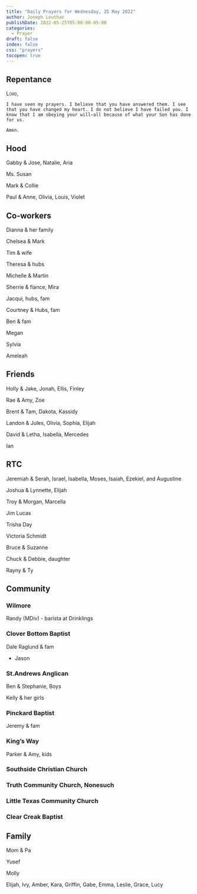 ```yaml
---
title: "Daily Prayers for Wednesday, 25 May 2022"
author: Joseph Louthan
publishDate: 2022-05-25T05:00:00-05:00
categories:
  - Prayer
draft: false
index: false
css: "prayers"
tocopen: true
---
```

## Repentance

<div style='font-variant: small-caps;'>
Lord,
</div>

```text
I have seen my prayers. I believe that you have answered them. I see that you have changed my heart. I do not believe I have failed you. I know that I am obeying your will—​all because of what your Son has done for us.

Amen.
```

## Hood

Gabby & Jose, Natalie, Aria

Ms. Susan

Mark & Collie

Paul & Anne, Olivia, Louis, Violet

## Co-workers

Dianna & her family

Chelsea & Mark

Tim & wife

Theresa & hubs

Michelle & Martin

Sherrie & fiance, Mira

Jacqui, hubs, fam

Courtney & Hubs, fam

Ben & fam

Megan

Sylvia

Ameleah

## Friends

Holly & Jake, Jonah, Ellis, Finley

Rae & Amy, Zoe

Brent & Tam, Dakota, Kassidy

Landon & Jules, Olivia, Sophia, Elijah

David & Letha, Isabella, Mercedes

Ian

## RTC

Jeremiah & Serah, Israel, Isabella, Moses, Isaiah, Ezekiel, and Augustine

Joshua & Lynnette, Elijah

Troy & Morgan, Marcella

Jim Lucas

Trisha Day

Victoria Schmidt

Bruce & Suzanne

Chuck & Debbie, daughter

Rayny & Ty

## Community

### Wilmore

Randy (MDiv) - barista at Drinklings

### Clover Bottom Baptist  

Dale Raglund & fam  
- Jason

### St.Andrews Anglican  

Ben & Stephanie, Boys

Kelly & her girls

### Pinckard Baptist

Jeremy & fam

### King’s Way

Parker & Amy, kids

### Southside Christian Church

### Truth Community Church, Nonesuch

### Little Texas Community Church

### Clear Creak Baptist

## Family

Mom & Pa

Yusef

Molly

Elijah, Ivy, Amber, Kara, Griffin, Gabe, Emma, Leslie, Grace, Lucy

